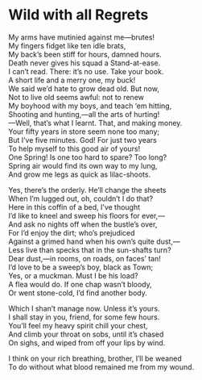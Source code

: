 # Wild with all Regrets  
  
My arms have mutinied against me—brutes!  
My fingers fidget like ten idle brats,  
My back’s been stiff for hours, damned hours.  
Death never gives his squad a Stand-at-ease.  
I can’t read.  There:  it’s no use.  Take your book.  
A short life and a merry one, my buck!  
We said we’d hate to grow dead old.  But now,  
Not to live old seems awful:  not to renew  
My boyhood with my boys, and teach ‘em hitting,  
Shooting and hunting,—all the arts of hurting!  
  —Well, that’s what I learnt.  That, and making money.  
Your fifty years in store seem none too many;  
But I’ve five minutes.  God!  For just two years  
To help myself to this good air of yours!  
One Spring!  Is one too hard to spare?  Too long?  
Spring air would find its own way to my lung,  
And grow me legs as quick as lilac-shoots.  
  
Yes, there’s the orderly.  He’ll change the sheets  
When I’m lugged out, oh, couldn’t I do that?  
Here in this coffin of a bed, I’ve thought  
I’d like to kneel and sweep his floors for ever,—  
And ask no nights off when the bustle’s over,  
For I’d enjoy the dirt; who’s prejudiced  
Against a grimed hand when his own’s quite dust,—  
Less live than specks that in the sun-shafts turn?  
Dear dust,—in rooms, on roads, on faces’ tan!  
I’d love to be a sweep’s boy, black as Town;  
Yes, or a muckman.  Must I be his load?  
A flea would do.  If one chap wasn’t bloody,  
Or went stone-cold, I’d find another body.  
  
Which I shan’t manage now.  Unless it’s yours.  
I shall stay in you, friend, for some few hours.  
You’ll feel my heavy spirit chill your chest,  
And climb your throat on sobs, until it’s chased  
On sighs, and wiped from off your lips by wind.  
  
I think on your rich breathing, brother, I’ll be weaned  
To do without what blood remained me from my wound.  